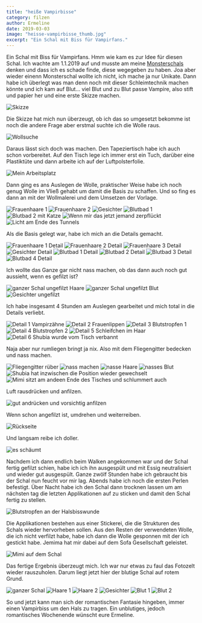 ```yaml
---
title: "heiße Vampirbisse"
category: filzen
author: Ermeline
date: 2019-03-03
image: "heisse-vampirbisse_thumb.jpg"
excerpt: "Ein Schal mit Biss für Vampirfans."
---
```


Ein Schal mit Biss für Vampirfans. Hmm wie kam es zur Idee für diesen Schal. Ich wachte am 1.1.2019 auf und musste am meine [Monsterschals]() denken und dass ich es schade finde, diese wegegeben zu haben. Joa aber wieder einenn Monsterschal wollte ich nicht, ich mache ja nur Unikate. Dann habe ich überlegt was man denn noch mit dieser Schleimtechnik machen könnte und ich kam auf Blut... viel Blut und zu Blut passe Vampire, also stift und papier her und eine erste Skizze machen.

![Skizze](P1210039.jpg)

Die Skizze hat mich nun überzeugt, ob ich das so umgesetzt bekomme ist noch die andere Frage aber erstmal suchte ich die Wolle raus.

![Wollsuche](P1210038.jpg)

Daraus lässt sich doch was machen. Den Tapeziertisch habe ich auch schon vorbereitet. Auf den Tisch lege ich immer erst ein Tuch, darüber eine Plastiktüte und dann arbeite ich auf der Luftpolsterfolie. 

![Mein Arbeitsplatz](P1210036.jpg)

Dann ging es ans Auslegen de Wolle, praktischer Weise habe ich noch genug Wolle im Vließ gehabt um damit die Basis zu schaffen. Und so fing es dann an mit der Wollmalerei und dem Umsetzen der Vorlage.

![Frauenhaare 1](_1210050.jpg)
![Frauenhaare 2](_1210049.jpg)
![Gesichter](_1210048.jpg)
![Blutbad 1](_1210047.jpg)
![Blutbad 2 mit Katze](_1210046.jpg)
![Wenn mir das jetzt jemand zerpflückt](_1210051.jpg)
![Licht am Ende des Tunnels](_1210055.jpg)

Als die Basis gelegt war, habe ich mich an die Details gemacht.

![Frauenhaare 1 Detail](_1210078.jpg)
![Frauenhaare 2 Detail](_1210079.jpg)
![Frauenhaare 3 Detail](_1210080.jpg)
![Gesichter Detail](_1210081.jpg)
![Blutbad 1 Detail](_1210082.jpg)
![Blutbad 2 Detail](_1210083.jpg)
![Blutbad 3 Detail](_1210084.jpg)
![Blutbad 4 Detail](_1210085.jpg)

Ich wollte das Ganze gar nicht nass machen, ob das dann auch noch gut aussieht, wenn es gefilzt ist?

![ganzer Schal ungefilzt Haare](_1210072.jpg)
![ganzer Schal ungefilzt Blut](_1210074.jpg)
![Gesichter ungefilzt](_1210075.jpg)

Ich habe insgesamt 4 Stunden am Auslegen gearbeitet und mich total in die Details verliebt.

![Detail 1 Vampirzähne](_1210088.jpg)
![Detail 2 Frauenlippen](_1210089.jpg)
![Detail 3 Blutstropfen 1](_1210086.jpg)
![Detail 4 Blutstropfen 2](_1210087.jpg)
![Detail 5 Schleifchen im Haar](_1210076.jpg)
![Detail 6 Shubia wurde vom Tisch verbannt](_1210065.jpg)

Naja aber nur rumliegen bringt ja nix. Also mit dem Fliegengitter bedecken und nass machen.

![Fliegengitter rüber](_1210090.jpg)
![nass machen](_1210092.jpg)
![nasse Haare](_1210095.jpg)
![nasses Blut](_1210096.jpg)
![Shubia hat inzwischen die Position wieder gewechselt](_1210104.jpg)
![Mimi sitzt am andeen Ende des Tisches und schlummert auch](_1210105.jpg)

Luft rausdrücken und anfilzen.

![gut andrücken und vorsichtig anfilzen](_1210098.jpg)
 
Wenn schon angefilzt ist, umdrehen und weiterreiben.

![Rückseite](_1210099.jpg)

Und langsam reibe ich doller.

![es schäumt](_1210100.jpg)

Nachdem ich dann endlich beim Walken angekommen war und der Schal fertig gefilzt schien, habe ich ich ihn ausgespült und mit Essig neutralisiert und wieder gut ausgespült. Ganze zwölf Stunden habe ich gebraucht bis der Schal nun feucht vor mir lag. Abends habe ich noch die ersten Perlen befestigt. Über Nacht habe ich den Schal dann trocknen lassen um am nächsten tag die letzten Applikationen auf zu sticken und damit den Schal fertig zu stellen.

![Blutstropfen an der Halsbisswunde](_1210110.jpg)

Die Applikationen bestehen aus einer Stickerei, die die Strukturen des Schals wieder hervorheben sollen. Aus den Resten der verwendeten Wolle, die ich nicht verfilzt habe, habe ich dann die Wolle gesponnen mit der ich gestickt habe. Jemima hat mir dabei auf dem Sofa Gesellschaft geleistet.

![Mimi auf dem Schal](IMG_20190103_171353.jpg)

Das fertige Ergebnis überzeugt mich. Ich war nur etwas zu faul das Fotozelt wieder rauszuholen. Darum liegt jetzt hier der blutige Schal auf rotem Grund.

![ganzer Schal](IMG_20190104_190930.jpg)
![Haare 1](IMG_20190104_191003.jpg)
![Haare 2](IMG_20190104_191019.jpg)
![Gesichter](IMG_20190104_191050.jpg)
![Blut 1](IMG_20190104_191116.jpg)
![Blut 2](IMG_20190104_191129.jpg)

So und jetzt kann man sich der romantischen Fantasie hingeben, immer einen Vampirbiss um den Hals zu tragen.
Ein unblutiges, jedoch romantisches Wochenende wünscht eure Ermeline.







